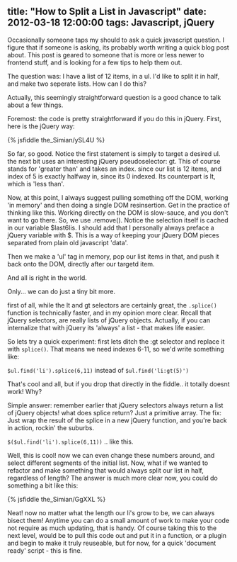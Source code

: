 title: "How to Split a List in Javascript"
date: 2012-03-18 12:00:00
tags: Javascript, jQuery
---

Occasionally someone taps my should to ask a quick javascript question. I figure that if someone is asking, its probably worth writing a quick blog post about. This post is geared to someone that is more or less newer to frontend stuff, and is looking for a few tips to help them out.

The question was: I have a list of 12 items, in a ul. I'd like to split it in half, and make two seperate lists. How can I do this?

Actually, this seemingly straightforward question is a good chance to talk about a few things.

Foremost:  the code is pretty straightforward if you do this in jQuery. First, here is the jQuery way: 


{% jsfiddle the_Simian/ySL4U %}

<!-- more -->

So far, so good. Notice the first statement is simply to target a desired ul. the next bit uses an interesting jQuery pseudoselector: gt. This of course stands for 'greater than' and takes an index. since our list is 12 items, and index of 5 is exactly halfway in, since its 0 indexed. Its counterpart is lt, which is 'less than'.

Now, at this point, I always suggest pulling something off the DOM, working 'in memory' and then doing a single DOM resinsertion. Get in the practice of thinking like this. Working directly on the DOM is slow-sauce, and you don't want to go there. So, we use .remove(). Notice the selection itself is cached in our variable $last6lis. I should add that I personally always preface a jQuery variable with $. This is a way of keeping your jQuery DOM pieces separated from plain old javascript 'data'.

Then we make a 'ul' tag in memory, pop our list items in that, and push it back onto the DOM, directly after our targetd item.

And all is right in the world.

Only... we can do just a tiny bit more. 

first of all, while the lt and gt selectors are certainly great, the `.splice()` function is technically faster, and in my opinion more clear. Recall that jQuery selectors, are really lists of jQuery objects. Actually, if you can internalize that with jQuery its 'always' a list - that makes life easier. 

So lets try a quick experiment: first lets ditch the :gt selector and replace it with `splice()`. That means we need indexes 6-11, so we'd write something like: 

`$ul.find('li').splice(6,11)` instead of `$ul.find('li:gt(5)')`

That's cool and all, but if you drop that directly in the fiddle.. it totally doesnt work! Why?

Simple answer: remember earlier that jQuery selectors always return a list of jQuery objects! what does splice return?  Just a primitive array.  The fix: Just wrap the result of the splice in a new jQuery function, and you're back in action, rockin' the suburbs.

`$($ul.find('li').splice(6,11))`  .. like this.

Well, this is cool! now we can even change these numbers around, and select different segments of the initial list. Now, what if we wanted to refactor and make something that would always split our list in half, regardless of length? The answer is much more clear now, you could do something a bit like this:

{% jsfiddle the_Simian/GgXXL %}

Neat! now no matter what the length our li's grow to be, we can always bisect them! Anytime you can do a small amount of work to make your code not require as much updating, that is handy.  Of course taking this to the next level, would be to pull this code out and put it in a function, or a plugin and begin to make it truly reuseable, but for now, for a quick 'document ready' script - this is fine.



